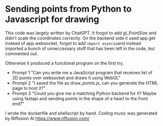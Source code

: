 # Sending points from Python to Javascript for drawing

This code was largely written by ChatGPT. It forgot to add gl_PointSize and didn't scale the coordinates correctly. On the backend side it used app.get instead of app.websocket, forgot to add `import asyncio`and instead imported a bunch of unneccessary stuff that has been left in the code, but commented out. 

Otherwise it produced a functional program on the first try.
- Prompt 1 "Can you write me a JavaScript program that receives list of 2D points over websocket and draws it using WebGL"
- Prompt 2 "I saved the file as draw_points.js, can you generate the HTML page to host it?"
- Prompt 3 "Could you give me a matching Python backend for it? Maybe using fastapi and sending points in the shape of a heart to the front end?"

I wrote the dockerfile and shellscript by hand. Coding music was generated by Riffusion AI https://www.riffusion.com/
